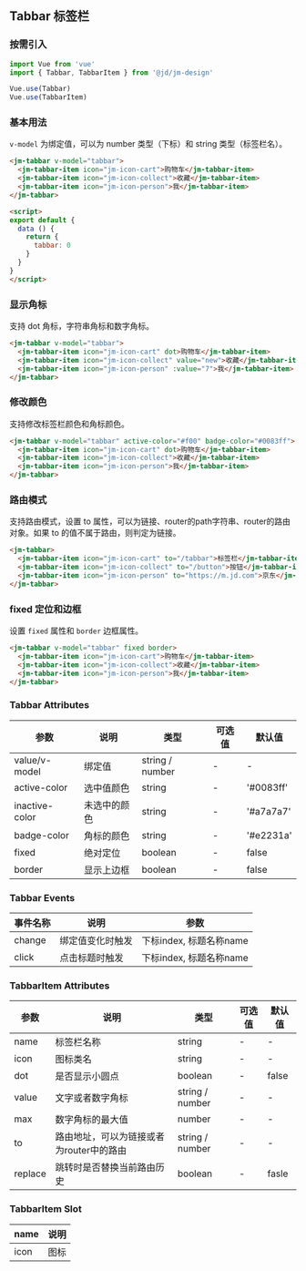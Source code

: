 ## Tabbar 标签栏

### 按需引入

```javascript
import Vue from 'vue'
import { Tabbar, TabbarItem } from '@jd/jm-design'

Vue.use(Tabbar)
Vue.use(TabbarItem)
```

### 基本用法

`v-model` 为绑定值，可以为 number 类型（下标）和 string 类型（标签栏名）。

```html
<jm-tabbar v-model="tabbar">
  <jm-tabbar-item icon="jm-icon-cart">购物车</jm-tabbar-item>
  <jm-tabbar-item icon="jm-icon-collect">收藏</jm-tabbar-item>
  <jm-tabbar-item icon="jm-icon-person">我</jm-tabbar-item>
</jm-tabbar>

<script>
export default {
  data () {
    return {
      tabbar: 0
    }
  }
}
</script>
```

### 显示角标

支持 dot 角标，字符串角标和数字角标。

```html
<jm-tabbar v-model="tabbar">
  <jm-tabbar-item icon="jm-icon-cart" dot>购物车</jm-tabbar-item>
  <jm-tabbar-item icon="jm-icon-collect" value="new">收藏</jm-tabbar-item>
  <jm-tabbar-item icon="jm-icon-person" :value="7">我</jm-tabbar-item>
</jm-tabbar>
```

### 修改颜色

支持修改标签栏颜色和角标颜色。

```html
<jm-tabbar v-model="tabbar" active-color="#f00" badge-color="#0083ff">
  <jm-tabbar-item icon="jm-icon-cart" dot>购物车</jm-tabbar-item>
  <jm-tabbar-item icon="jm-icon-collect">收藏</jm-tabbar-item>
  <jm-tabbar-item icon="jm-icon-person">我</jm-tabbar-item>
</jm-tabbar>
```

### 路由模式

支持路由模式，设置 to 属性，可以为链接、router的path字符串、router的路由对象。如果 to 的值不属于路由，则判定为链接。

```html
<jm-tabbar>
  <jm-tabbar-item icon="jm-icon-cart" to="/tabbar">标签栏</jm-tabbar-item>
  <jm-tabbar-item icon="jm-icon-collect" to="/button">按钮</jm-tabbar-item>
  <jm-tabbar-item icon="jm-icon-person" to="https://m.jd.com">京东</jm-tabbar-item>
</jm-tabbar>
```

### fixed 定位和边框

设置 `fixed` 属性和 `border` 边框属性。

```html
<jm-tabbar v-model="tabbar" fixed border>
  <jm-tabbar-item icon="jm-icon-cart">购物车</jm-tabbar-item>
  <jm-tabbar-item icon="jm-icon-collect">收藏</jm-tabbar-item>
  <jm-tabbar-item icon="jm-icon-person">我</jm-tabbar-item>
</jm-tabbar>
```

### Tabbar Attributes

| 参数      | 说明                                 | 类型      | 可选值       | 默认值   |
|---------- |------------------------------------ |---------- |------------- |-------- |
| value/v-model | 绑定值 | string / number | - | - |
| active-color | 选中值颜色 | string | - | '#0083ff' |
| inactive-color | 未选中的颜色 | string | - | '#a7a7a7' |
| badge-color | 角标的颜色 | string | - | '#e2231a' |
| fixed | 绝对定位 | boolean | - | false |
| border | 显示上边框 | boolean | - | false |

### Tabbar Events

| 事件名称      | 说明                                 | 参数     |
|------------- |------------------------------------ |--------- |
| change | 绑定值变化时触发 | 下标index, 标题名称name |
| click | 点击标题时触发 | 下标index, 标题名称name |

### TabbarItem Attributes

| 参数      | 说明                                 | 类型      | 可选值       | 默认值   |
|---------- |------------------------------------ |---------- |------------- |-------- |
| name | 标签栏名称 | string | - | - |
| icon | 图标类名 | string | - | - |
| dot | 是否显示小圆点 | boolean | - | false |
| value | 文字或者数字角标 | string / number | - | - |
| max | 数字角标的最大值 | number | - | - |
| to | 路由地址，可以为链接或者为router中的路由 | string / number | - | - |
| replace | 跳转时是否替换当前路由历史 | boolean | - | fasle |

### TabbarItem Slot

| name      | 说明       |
|------------- |----------- |
| icon | 图标 |
